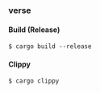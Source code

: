 ### verse

#### Build (Release)
```
$ cargo build --release
```

#### Clippy
```
$ cargo clippy
```
